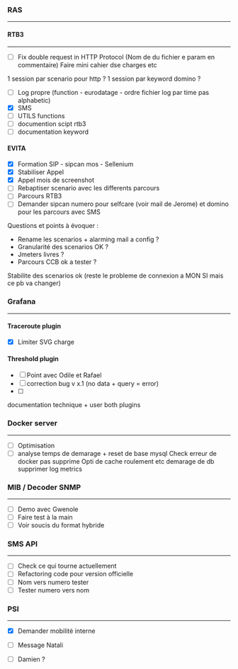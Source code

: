 
### RAS
---------------------------
#### RTB3
---
- [ ] Fix double request in HTTP Protocol (Nom de du fichier e param en commentaire)
Faire mini cahier dse charges etc

1 session par scenario pour http ?
1 session par keyword domino ?


- [ ] Log propre (function - eurodatage - ordre fichier log par time pas alphabetic)
- [x] SMS
- [ ] UTILS functions
- [ ] documention scipt rtb3
- [ ] documentation keyword
#### EVITA
- [x] Formation SIP - sipcan mos - Sellenium
- [x] Stabiliser Appel
- [x] Appel mois de screenshot
- [ ] Rebaptiser scenario avec les differents parcours
- [ ] Parcours RTB3
- [ ] Demander sipcan numero pour selfcare (voir mail de Jerome) et domino pour les parcours avec SMS

Questions et points à évoquer :
- Rename les scenarios + alarming mail a config ?
- Granularité des scenarios OK ?
- Jmeters livres ?
- Parcours CCB ok a tester ?

Stabilite des scenarios ok (reste le probleme de connexion a MON SI mais ce pb va changer)

### Grafana
---------------------------
#### Traceroute plugin
- [x] Limiter SVG charge
#### Threshold plugin
- [ ] Point avec Odile et Rafael
- [ ] correction bug v x.1 (no data + query = error)
- [ ] 
documentation technique + user both plugins


### Docker server
--- 
 
- [ ] Optimisation
- [ ] analyse temps de demarage + reset de base mysql
Check erreur de docker pas supprime
Opti de cache roulement etc
demarage de db
supprimer log metrics

### MIB / Decoder SNMP
---
 - [ ] Demo avec Gwenole
 - [ ] Faire test à la main
 - [ ] Voir soucis du format hybride
### SMS API
---
- [ ] Check ce qui tourne actuellement
- [ ] Refactoring code pour version officielle
- [ ] Nom vers numero tester
- [ ] Tester numero vers nom
### PSI
---
- [x] Demander mobilité interne
- [ ] Message Natali
- [ ] Damien ?



